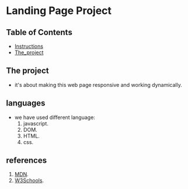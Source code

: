 # Landing Page Project

## Table of Contents

* [Instructions](#instructions)
* [The_project](#the-project)

## The project

- it's about making this web page responsive and working dynamically.

## languages

- we have used different language:
    1. javascript.
    2. DOM.
    2. HTML.
    3. css.

## references

1. [MDN](https://developer.mozilla.org/en-US/).
2. [W3Schools](https://www.w3schools.com/).


